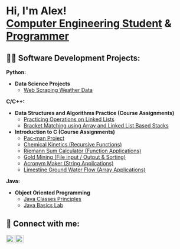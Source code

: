 <h1>Hi, I'm Alex! <br/><a href="https://www.linkedin.com/in/alex-morra">Computer Engineering Student</a> & <br/><a href="https://github.com/amorra1">Programmer</a>

<h2>👨‍💻 Software Development Projects:</h2>

<b>Python:</b>
- <b>Data Science Projects</b>
  - [Web Scraping Weather Data](https://github.com/amorra1/WebScraping)

<b>C/C++:</b>
- <b>Data Structures and Algorithms Practice (Course Assignments)</b>
  - [Practicing Operations on Linked Lists](https://github.com/amorra1/LinkedListPractice)
  - [Bracket Matching using Array and Linked List Based Stacks](https://github.com/amorra1/ArrayAndLinkedListsStacks)
- <b>Introduction to C (Course Assignments)</b>
  - [Pac-man Project](https://github.com/amorra1/PacManProject)
  - [Chemical Kinetics (Recursive Functions)](https://github.com/amorra1/ChemicalKinetics)
  - [Riemann Sum Calculator (Function Applications)](https://github.com/amorra1/RiemannSum)
  - [Gold Mining (File input / Output & Sorting)](https://github.com/amorra1/GoldMining)
  - [Acronym Maker (String Applications)](https://github.com/)
  - [Limestine Ground Water Flow (Array Applications)](https://github.com/)

<b>Java:</b>
- <b>Object Oriented Programming</b>
  - [Java Classes Principles](https://github.com/amorra1/ValidDatesAndStocks)
  - [Java Basics Lab](https://github.com/amorra1/DateApp)


<!--

<h2>📺 Popular YouTube Videos</h2>

- [How to get into Cybersecurity Starting From Zero](https://www.youtube.com/watch?v=a83ASGn_V_s)
- [A Day in the Life of a Cybersecurity Anayst](https://www.youtube.com/watch?v=uHy3oM7NnoU)
- [How to Create a KeyLogger (C#)](https://www.youtube.com/watch?v=N-L9hklSlNk)
- [Ransomware Demonstration (C#)](https://www.youtube.com/watch?v=OfvdQeh79s0)
- [Is WGU Legit?](https://www.youtube.com/watch?v=E2MwRWxDBkA)
-->
<h2> 🤳 Connect with me:</h2>

[<img align="left" alt="AlexMorra | LinkedIn" width="22px" src="https://cdn.jsdelivr.net/npm/simple-icons@v3/icons/linkedin.svg" />][linkedin]
[<img align="left" alt="AlexMorra | Instagram" width="22px" src="https://cdn.jsdelivr.net/npm/simple-icons@v3/icons/instagram.svg" />][instagram]

[instagram]: https://www.instagram.com/alex_morra1/
[linkedin]: https://linkedin.com/in/alex-morra
